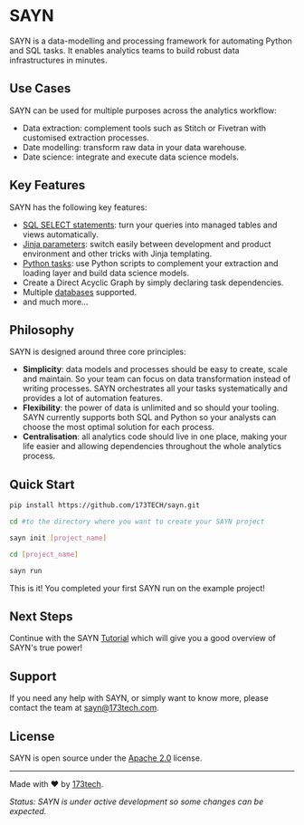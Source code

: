 # SAYN

SAYN is a data-modelling and processing framework for automating Python and SQL tasks. It enables analytics teams to build robust data infrastructures in minutes.

## Use Cases

SAYN can be used for multiple purposes across the analytics workflow:

* Data extraction: complement tools such as Stitch or Fivetran with customised extraction processes.
* Date modelling: transform raw data in your data warehouse.
* Date science: integrate and execute data science models.

## Key Features

SAYN has the following key features:

* [SQL SELECT statements](tasks/core/autosql.md): turn your queries into managed tables and views automatically.
* [Jinja parameters](parameters.md): switch easily between development and product environment and other tricks with Jinja templating.
* [Python tasks](tasks/core/python.md): use Python scripts to complement your extraction and loading layer and build data science models.
* Create a Direct Acyclic Graph by simply declaring task dependencies.
* Multiple [databases](databases.md) supported.
* and much more...

## Philosophy

SAYN is designed around three core principles:

* **Simplicity**: data models and processes should be easy to create, scale and maintain. So your team can focus on data transformation instead of writing processes. SAYN orchestrates all your tasks systematically and provides a lot of automation features.
* **Flexibility**: the power of data is unlimited and so should your tooling. SAYN currently supports both SQL and Python so your analysts can choose the most optimal solution for each process.
* **Centralisation**: all analytics code should live in one place, making your life easier and allowing dependencies throughout the whole analytics process.

## Quick Start

```bash
pip install https://github.com/173TECH/sayn.git

cd #to the directory where you want to create your SAYN project

sayn init [project_name]

cd [project_name]

sayn run
```

This is it! You completed your first SAYN run on the example project!

## Next Steps

Continue with the SAYN [Tutorial](tutorial.md) which will give you a good overview of SAYN's true power!

## Support

If you need any help with SAYN, or simply want to know more, please contact the team at <sayn@173tech.com>.

## License

SAYN is open source under the [Apache 2.0](https://www.apache.org/licenses/LICENSE-2.0) license.

---

Made with :heart: by [173tech](https://www.173tech.com).

 *Status: SAYN is under active development so some changes can be expected.*
